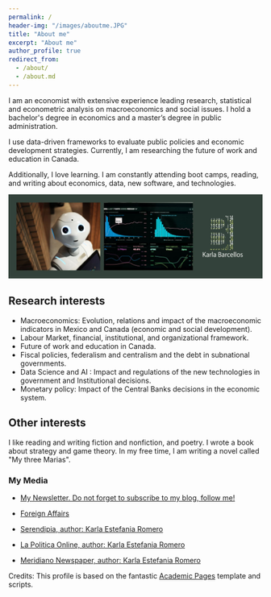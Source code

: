 ```yaml
---
permalink: /
header-img: "/images/aboutme.JPG"
title: "About me"
excerpt: "About me"
author_profile: true
redirect_from: 
  - /about/
  - /about.md
---
```


I am an economist with extensive experience leading research, statistical and econometric analysis on macroeconomics and social issues. I hold a bachelor's degree in economics and a master’s degree in public administration.

I use data-driven frameworks to evaluate public policies and economic development strategies. Currently, I am researching the future of work and education in Canada.

Additionally, I love learning. I am constantly attending boot camps, reading, and writing about economics, data, new software, and technologies.  

[![alttext](/images/aboutme.JPG)](https://karlabarcellos.github.io/)

## Research interests


- Macroeconomics: Evolution, relations and impact of the macroeconomic indicators in Mexico and Canada (economic and social development).
- Labour Market, financial, institutional, and organizational framework. 
- Future of work and education in Canada.
- Fiscal policies, federalism and centralism and the debt in subnational governments.
- Data Science and AI : Impact and regulations of the new technologies in government and Institutional decisions.
- Monetary policy: Impact of the Central Banks decisions in the economic system.

## Other interests

I like reading and writing fiction and nonfiction, and poetry. I wrote a book about strategy and game theory. In my free time, I am writing a novel called "My three Marias". 

### My Media

* [My Newsletter. Do not forget to subscribe to my blog, follow me!](https://karlabarcellos.substack.com/p/coming-soon)

* [Foreign Affairs](https://revistafal.com/el-bienestar-y-los-mercados-financieros-en-brasil-y-mexico/)

* [Serendipia, author: Karla Estefania Romero](https://serendipia.digital/author/karlaromero)

* [La Politica Online, author: Karla Estefania  Romero](https://www.lapoliticaonline.com.mx/columna/karla-estefania-romero/)

* [Meridiano Newspaper, author: Karla Estefania Romero](http://impreso.meridiano.mx/edicion/nayarit/2019/02/27/politica/publicidad/2.pdf) 



Credits: This profile is based on the fantastic [Academic Pages](https://academicpages.github.io) template and scripts.
